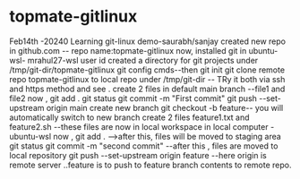 # topmate-gitlinux
Feb14th -20240 Learning git-linux demo-saurabh/sanjay
created new repo in github.com -- repo name:topmate-gitlinux
now, installed git in ubuntu-wsl- mrahul27-wsl user id
created a directory for git projects under  /tmp/git-dir/topmate-gitlinux
git config cmds--then git init
git clone remote repo topmate-gitlinux to local repo under /tmp/git-dir  -- TRy it both via ssh and https method and see .
create 2 files in default main branch --file1 and file2
now , git add .
git status
git commit -m "First commit"
git push --set-upstream origin main
create new branch git checkout -b feature-- you will automatically switch to new branch
create 2 files feature1.txt and feature2.sh   --these files are now in local workspace in local computer -ubuntu-wsl
now , git add . -->after this, files will be moved to staging area
git status
git commit -m "second commit" --after this , files are moved to local repository
git push --set-upstream origin feature  --here origin is remote server  ..feature is to push to feature branch contents to remote repo.


